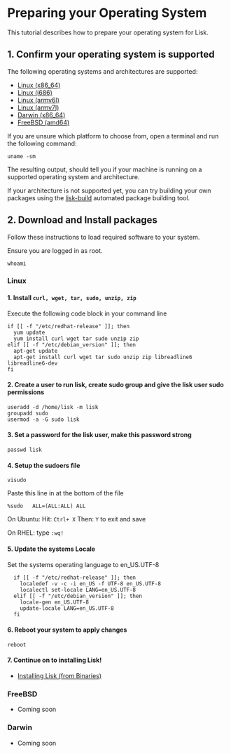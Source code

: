 
# Preparing your Operating System

This tutorial describes how to prepare your operating system for Lisk.

## 1. Confirm your operating system is supported

The following operating systems and architectures are supported:

- [Linux (x86_64)](#linux)
- [Linux (i686)](#linux)
- [Linux (armv6l)](#linux)
- [Linux (armv7l)](#linux)
- [Darwin (x86_64)](#Darwin)
- [FreeBSD (amd64)](#FreeBSD)

If you are unsure which platform to choose from, open a terminal and run the following command:

```text
uname -sm
```

The resulting output, should tell you if your machine is running on a supported operating system and architecture.

If your architecture is not supported yet, you can try building your own packages using the [lisk-build](https://github.com/LiskHQ/lisk-build) automated package building tool.

## 2. Download and Install packages

Follow these instructions to load required software to your system.

Ensure you are logged in as root.

```text
whoami
```


### Linux

#### 1. Install `curl, wget, tar, sudo, unzip, zip`

Execute the following code block in your command line

  ```text
  if [[ -f "/etc/redhat-release" ]]; then
    yum update
    yum install curl wget tar sudo unzip zip
  elif [[ -f "/etc/debian_version" ]]; then
    apt-get update
    apt-get install curl wget tar sudo unzip zip libreadline6 libreadline6-dev
  fi
  ```


#### 2. Create a user to run lisk, create sudo group and give the lisk user sudo permissions

  ```text
  useradd -d /home/lisk -m lisk
  groupadd sudo
  usermod -a -G sudo lisk
  ```

#### 3. Set a password for the lisk user, make this password strong

  ```text
  passwd lisk
  ```

#### 4. Setup the sudoers file

  ```text
  visudo
  ```

  Paste this line in at the bottom of the file
  ```text
  %sudo   ALL=(ALL:ALL) ALL
  ```

On Ubuntu:  Hit: `Ctrl+ X` Then: `Y` to exit and save

On RHEL: type `:wq!`

#### 5. Update the systems Locale

Set the systems operating language to en_US.UTF-8

```text
  if [[ -f "/etc/redhat-release" ]]; then
    localedef -v -c -i en_US -f UTF-8 en_US.UTF-8
    localectl set-locale LANG=en_US.UTF-8
  elif [[ -f "/etc/debian_version" ]]; then
    locale-gen en_US.UTF-8
    update-locale LANG=en_US.UTF-8
  fi
```

#### 6. Reboot your system to apply changes

```text
reboot
```

#### 7. Continue on to installing Lisk!

* [Installing Lisk (from Binaries)](/documentation?i=lisk-docs/BinaryInstall)

### FreeBSD

* Coming soon

### Darwin

* Coming soon
